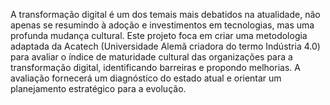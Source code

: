 A transformação digital é um dos temais mais debatidos na atualidade, não apenas se resumindo à adoção e investimentos em tecnologias, mas uma profunda mudança cultural. Este projeto foca em criar uma metodologia adaptada da Acatech (Universidade Alemã criadora do termo Indústria 4.0) para avaliar o índice de maturidade cultural das organizações para a transformação digital, identificando barreiras e propondo melhorias. A avaliação fornecerá um diagnóstico do estado atual e orientar um planejamento estratégico para a evolução.
